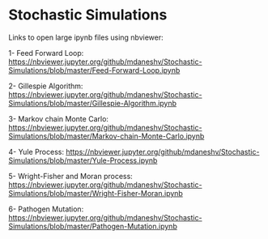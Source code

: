 # Stochastic Simulations

Links to open large ipynb files using nbviewer:

1- Feed Forward Loop: https://nbviewer.jupyter.org/github/mdaneshv/Stochastic-Simulations/blob/master/Feed-Forward-Loop.ipynb

2- Gillespie Algorithm: https://nbviewer.jupyter.org/github/mdaneshv/Stochastic-Simulations/blob/master/Gillespie-Algorithm.ipynb

3- Markov chain Monte Carlo: https://nbviewer.jupyter.org/github/mdaneshv/Stochastic-Simulations/blob/master/Markov-chain-Monte-Carlo.ipynb

4- Yule Process: https://nbviewer.jupyter.org/github/mdaneshv/Stochastic-Simulations/blob/master/Yule-Process.ipynb

5- Wright-Fisher and Moran process: https://nbviewer.jupyter.org/github/mdaneshv/Stochastic-Simulations/blob/master/Wright-Fisher-Moran.ipynb

6- Pathogen Mutation: https://nbviewer.jupyter.org/github/mdaneshv/Stochastic-Simulations/blob/master/Pathogen-Mutation.ipynb
